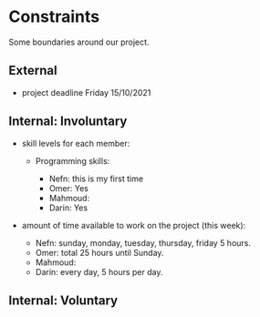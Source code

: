 # Constraints

Some boundaries around our project.

## External

- project deadline Friday 15/10/2021

## Internal: Involuntary

- skill levels for each member:
  - Programming skills:

    - Nefn: this is my first time
    - Omer: Yes
    - Mahmoud:
    - Darin: Yes

- amount of time available to work on the project (this week):
  - Nefn: sunday, monday, tuesday, thursday, friday 5 hours.
  - Omer: total 25 hours until Sunday.
  - Mahmoud:
  - Darin: every day, 5 hours per day.

## Internal: Voluntary

<!--
  constraints that your team decided on to help scope the project. they may include:
  - coding style & conventions
  - agree on a code review checklist for the project repository
  - the number of hours you want to spend working
  - only using the colors black and white
-->
